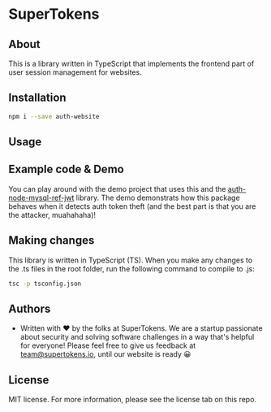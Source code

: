 # SuperTokens

## About
This is a library written in TypeScript that implements the frontend part of user session management for websites.

## Installation
```bash
npm i --save auth-website
```

## Usage


## Example code & Demo
You can play around with the demo project that uses this and the [auth-node-mysql-ref-jwt](https://github.com/supertokens/auth-node-mysql-ref-jwt) library. The demo demonstrats how this package behaves when it detects auth token theft (and the best part is that you are the attacker, muahahaha)!

## Making changes
This library is written in TypeScript (TS). When you make any changes to the .ts files in the root folder, run the following command to compile to .js:
```bash
tsc -p tsconfig.json
```

## Authors
- Written with :heart: by the folks at SuperTokens. We are a startup passionate about security and solving software challenges in a way that's helpful for everyone! Please feel free to give us feedback at team@supertokens.io, until our website is ready :grinning:

## License
MIT license. For more information, please see the license tab on this repo.
